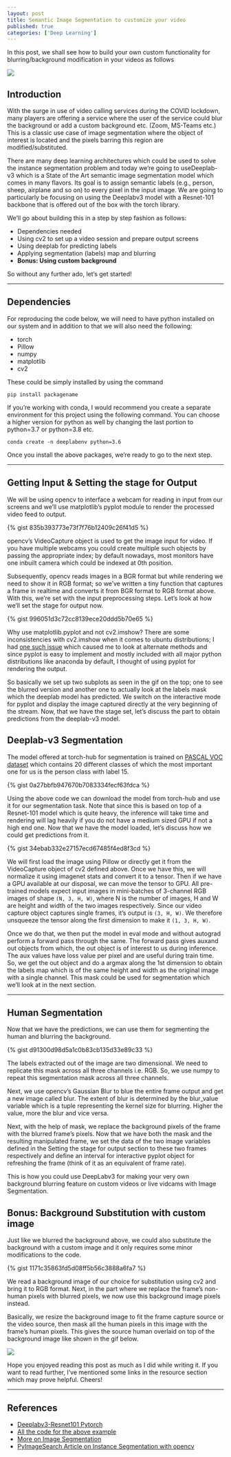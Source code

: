 ```yaml
---
layout: post
title: Semantic Image Segmentation to customize your video
published: true
categories: ['Deep Learning']
---
```


In this post, we shall see how to build your own custom functionality for blurring/background modification in your videos as follows

![](https://miro.medium.com/max/700/1*AqTqAMZTkVi9711Yj6WFuA.gif)

## Introduction

With the surge in use of video calling services during the COVID lockdown, many players are offering a service where the user of the service could blur the background or add a custom background etc. (Zoom, MS-Teams etc.) This is a classic use case of image segmentation where the object of interest is located and the pixels barring this region are modified/substituted.

There are many deep learning architectures which could be used to solve the instance segmentation problem and today we’re going to useDeeplab-v3 which is a State of the Art semantic image segmentation model which comes in many flavors. Its goal is to assign semantic labels (e.g., person, sheep, airplane and so on) to every pixel in the input image. We are going to particularly be focusing on using the Deeplabv3 model with a Resnet-101 backbone that is offered out of the box with the torch library.

We’ll go about building this in a step by step fashion as follows:
- Dependencies needed
- Using cv2 to set up a video session and prepare output screens
- Using deeplab for predicting labels
- Applying segmentation (labels) map and blurring
- **Bonus: Using custom background**

So without any further ado, let’s get started!

<hr>

## Dependencies

For reproducing the code below, we will need to have python installed on our system and in addition to that we will also need the following:

- torch
- Pillow
- numpy
- matplotlib
- cv2

These could be simply installed by using the command

```
pip install packagename
```

If you’re working with conda, I would recommend you create a separate environment for this project using the following command. You can choose a higher version for python as well by changing the last portion to python=3.7 or python=3.8 etc.

```
conda create -n deeplabenv python=3.6
```

Once you install the above packages, we’re ready to go to the next step.

<hr>

## Getting Input & Setting the stage for Output

We will be using opencv to interface a webcam for reading in input from our screens and we’ll use matplotlib’s pyplot module to render the processed video feed to output.

{% gist 835b393773e73f7f76b12409c26f41d5 %}

opencv’s VideoCapture object is used to get the image input for video. If you have multiple webcams you could create multiple such objects by passing the appropriate index; by default nowadays, most monitors have one inbuilt camera which could be indexed at 0th position.

Subsequently, opencv reads images in a BGR format but while rendering we need to show it in RGB format; so we’ve written a tiny function that captures a frame in realtime and converts it from BGR format to RGB format above. With this, we’re set with the input preprocessing steps. Let’s look at how we’ll set the stage for output now.

{% gist 996051d3c72cc8139ece20ddd5b70e65 %}

Why use matplotlib.pyplot and not cv2.imshow? There are some inconsistencies with cv2.imshow when it comes to ubuntu distributions; I had [one such issue](https://stackoverflow.com/questions/40207011/opencv-not-working-properly-with-python-on-linux-with-anaconda-getting-error-th) which caused me to look at alternate methods and since pyplot is easy to implement and mostly included with all major python distributions like anaconda by default, I thought of using pyplot for rendering the output.

So basically we set up two subplots as seen in the gif on the top; one to see the blurred version and another one to actually look at the labels mask which the deeplab model has predicted. We switch on the interactive mode for pyplot and display the image captured directly at the very beginning of the stream. Now, that we have the stage set, let’s discuss the part to obtain predictions from the deeplab-v3 model.

## Deeplab-v3 Segmentation
The model offered at torch-hub for segmentation is trained on [PASCAL VOC dataset](http://host.robots.ox.ac.uk/pascal/VOC/voc2012/segexamples/index.html) which contains 20 different classes of which the most important one for us is the person class with label 15.

{% gist 0a27bbfb947670b7083334fecf63fdca %}

Using the above code we can download the model from torch-hub and use it for our segmentation task. Note that since this is based on top of a Resnet-101 model which is quite heavy, the inference will take time and rendering will lag heavily if you do not have a medium sized GPU if not a high end one. Now that we have the model loaded, let’s discuss how we could get predictions from it.

{% gist 34ebab332e27157ecd67485f4ed8f3cd %}

We will first load the image using Pillow or directly get it from the VideoCapture object of cv2 defined above. Once we have this, we will normalize it using imagenet stats and convert it to a tensor. Then if we have a GPU available at our disposal, we can move the tensor to GPU. All pre-trained models expect input images in mini-batches of 3-channel RGB images of shape `(N, 3, H, W)`, where N is the number of images, H and W are height and width of the two images respectively. Since our video capture object captures single frames, it’s output is `(3, H, W)`. We therefore unsqueeze the tensor along the first dimension to make it `(1, 3, H, W)`.

Once we do that, we then put the model in eval mode and without autograd perform a forward pass through the same. The forward pass gives auxand out objects from which, the out object is of interest to us during inference. The aux values have loss value per pixel and are useful during train time. So, we get the out object and do a argmax along the 1st dimension to obtain the labels map which is of the same height and width as the original image with a single channel. This mask could be used for segmentation which we’ll look at in the next section.

<hr>

## Human Segmentation
Now that we have the predictions, we can use them for segmenting the human and blurring the background.

{% gist d91300d98d5a1c0b83cb135d33e89c33 %}

The labels extracted out of the image are two dimensional. We need to replicate this mask across all three channels i.e. RGB. So, we use numpy to repeat this segmentation mask across all three channels.

Next, we use opencv’s Gaussian Blur to blue the entire frame output and get a new image called blur. The extent of blur is determined by the blur_value variable which is a tuple representing the kernel size for blurring. Higher the value, more the blur and vice versa.

Next, with the help of mask, we replace the background pixels of the frame with the blurred frame’s pixels. Now that we have both the mask and the resulting manipulated frame, we set the data of the two image variables defined in the Setting the stage for output section to these two frames respectively and define an interval for interactive pyplot object for refreshing the frame (think of it as an equivalent of frame rate).

This is how you could use DeepLabv3 for making your very own background blurring feature on custom videos or live vidcams with Image Segmentation.

## Bonus: Background Substitution with custom image

Just like we blurred the background above, we could also substitute the background with a custom image and it only requires some minor modifications to the code.

{% gist 1171c35863fd5d08ff5b56c3888a6fa7 %}

We read a background image of our choice for substitution using cv2 and bring it to RGB format. Next, in the part where we replace the frame’s non-human pixels with blurred pixels, we now use this background image pixels instead.

Basically, we resize the background image to fit the frame capture source or the video source, then mask all the human pixels in this image with the frame’s human pixels. This gives the source human overlaid on top of the background image like shown in the gif below.

![](https://miro.medium.com/max/700/1*EMx3IYSE_herFbdm51OXng.gif)

Hope you enjoyed reading this post as much as I did while writing it. If you want to read further, I’ve mentioned some links in the resource section which may prove helpful. Cheers!

<hr>

## References

- [Deeplabv3-Resnet101 Pytorch](https://pytorch.org/hub/pytorch_vision_deeplabv3_resnet101/)
- [All the code for the above example](https://github.com/ElisonSherton/instanceSegmentation/)
- [More on Image Segmentation](http://www.cs.toronto.edu/~jepson/csc2503/segmentation.pdf)
- [PyImageSearch Article on Instance Segmentation with opencv](https://www.pyimagesearch.com/2018/11/26/instance-segmentation-with-opencv/)